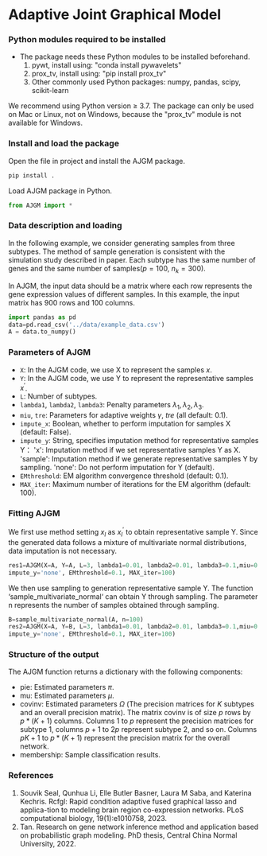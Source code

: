 # Adaptive Joint Graphical Model

### Python modules required to be installed

- The package needs these Python modules to be installed beforehand.
  1. pywt, install using: "conda install pywavelets"
  2. prox_tv, install using: "pip install prox_tv"
  3. Other commonly used Python packages: numpy, pandas, scipy, scikit-learn

We recommend using Python version ≥ 3.7.
The package can only be used on Mac or Linux, not on Windows, because the "prox_tv" module is not available for Windows.

### Install and load the package
Open the file in project and install the AJGM package.
```bash
pip install .
```
Load AJGM package in Python.
```python
from AJGM import *
```

### Data description and loading

In the following example, we consider generating samples from three subtypes. The method of sample generation is consistent with the simulation study described in paper. Each subtype has the same number of genes and the same number of samples($p=100$, ${n_k} = 300$).

In AJGM, the input data should be a matrix where each row represents the gene expression values of different samples. In this example, the input matrix has 900 rows and 100 columns.

```python
import pandas as pd
data=pd.read_csv('../data/example_data.csv')
A = data.to_numpy()
```


### Parameters of AJGM

- `X`: In the AJGM code, we use X to represent the samples $x$.
- `Y`: In the AJGM code, we use Y to represent the representative samples ${x^{'}}$.
- `L`: Number of subtypes.
- `lambda1`, `lambda2`, `lambda3`: Penalty parameters $\lambda_1, \lambda_2, \lambda_3$.
- `miu`, `tre`: Parameters for adaptive weights $\gamma$, $tre$ (all default: 0.1).
- `impute_x`: Boolean, whether to perform imputation for samples X (default: False).
- `impute_y`: String, specifies imputation method for representative samples Y：
  'x': Imputation method if we set representative samples Y as X.
  'sample': Imputation method if we generate representative samples Y by sampling.
  'none': Do not perform imputation for Y (default).
- `EMthreshold`: EM algorithm convergence threshold (default: 0.1).
- `MAX_iter`: Maximum number of iterations for the EM algorithm (default: 100).

### Fitting AJGM

We first use method setting ${x_l}$ as $x_l^{'}$ to obtain representative sample Y. Since the generated data follows a mixture of multivariate normal distributions, data imputation is not necessary.

```python
res1=AJGM(X=A, Y=A, L=3, lambda1=0.01, lambda2=0.01, lambda3=0.1,miu=0.1,tre=0.1,impute_x=False,
impute_y='none', EMthreshold=0.1, MAX_iter=100)
```

We then use sampling to generation representative sample Y. The function ‘sample_multivariate_normal‘ can obtain Y through sampling. The parameter n represents the number of samples obtained through sampling.

```python
B=sample_multivariate_normal(A, n=100)
res2=AJGM(X=A, Y=B, L=3, lambda1=0.01, lambda2=0.01, lambda3=0.1,miu=0.1,tre=0.1,impute_x=False,
impute_y='none', EMthreshold=0.1, MAX_iter=100)
```

### Structure of the output

The AJGM function returns a dictionary with the following components:

- pie: Estimated parameters $\pi$.
- mu: Estimated parameters $\mu$.
- covinv: Estimated parameters $\Omega$ (The precision matrices for $K$ subtypes and an overall precision matrix). The matrix covinv is of size $p$ rows by $p*(K+1)$ columns. Columns $1$ to $p$ represent the precision matrices for subtype 1, columns $p+1$ to $2p$ represent subtype 2, and so on. Columns $pK+1$ to $p*(K+1)$ represent the precision matrix for the overall network.
- membership: Sample classification results.

### References

1. Souvik Seal, Qunhua Li, Elle Butler Basner, Laura M Saba, and Katerina Kechris. Rcfgl: Rapid condition adaptive fused graphical lasso and applica-tion to modeling brain region co-expression networks. PLoS computational biology, 19(1):e1010758, 2023.
2. Tan. Research on gene network inference method and application based on probabilistic graph modeling. PhD thesis, Central China Normal University, 2022.

